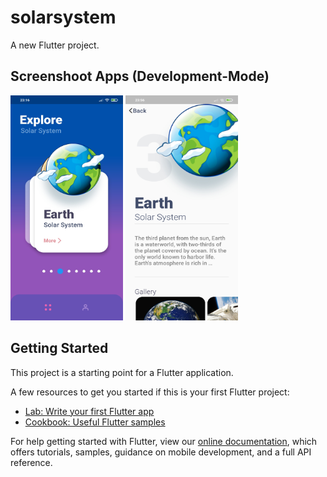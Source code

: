 # solarsystem

A new Flutter project.

## Screenshoot Apps (Development-Mode)
<span align="center"><img width="180px" height="360px" src="https://github.com/castariva18/flutter-ui-solar-system/blob/master/assets/s1%20(1).jpg?raw=true"></span>
<span align="center"><img width="180px" height="360px" src="https://github.com/castariva18/flutter-ui-solar-system/blob/master/assets/s1%20(2).jpg?raw=true"></span>


## Getting Started

This project is a starting point for a Flutter application.

A few resources to get you started if this is your first Flutter project:

- [Lab: Write your first Flutter app](https://flutter.dev/docs/get-started/codelab)
- [Cookbook: Useful Flutter samples](https://flutter.dev/docs/cookbook)

For help getting started with Flutter, view our
[online documentation](https://flutter.dev/docs), which offers tutorials,
samples, guidance on mobile development, and a full API reference.

